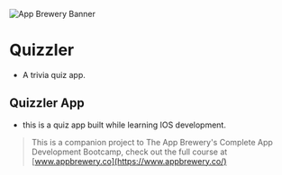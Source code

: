 
![App Brewery Banner](Documentation/AppBreweryBanner.png)

#  Quizzler
- A trivia quiz app.

## Quizzler App
- this is a quiz app built while learning IOS development.

>This is a companion project to The App Brewery's Complete App Development Bootcamp, check out the full course at [www.appbrewery.co](https://www.appbrewery.co/)
